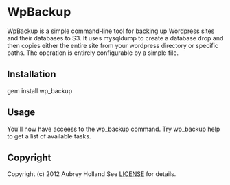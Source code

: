 # WpBackup

WpBackup is a simple command-line tool for backing up Wordpress sites and their
databases to S3. It uses mysqldump to create a database drop and then copies
either the entire site from your wordpress directory or specific paths. The operation
is entirely configurable by a simple file.

## <a name="installation"></a>Installation

  gem install wp_backup

## <a name="usage"></a>Usage

You'll now have acceess to the wp_backup command. Try wp_backup help to get a list of available tasks.

## <a name="copyright"></a>Copyright
Copyright (c) 2012 Aubrey Holland
See [LICENSE][] for details.

[license]: https://github.com/aub/tumble/blob/master/LICENSE.md
